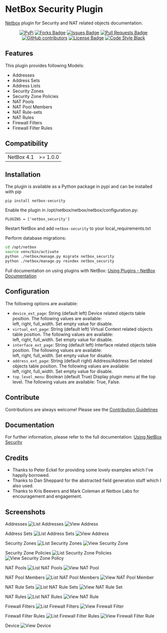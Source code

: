 # NetBox Security Plugin
[Netbox](https://github.com/netbox-community/netbox) plugin for Security and NAT related objects documentation.

<div align="center">
<a href="https://pypi.org/project/netbox-security/"><img src="https://img.shields.io/pypi/v/netbox-security" alt="PyPi"/></a>
<a href="https://github.com/andy-shady-org/netbox-security/network/members"><img src="https://img.shields.io/github/forks/andy-shady-org/netbox-security?style=flat" alt="Forks Badge"/></a>
<a href="https://github.com/andy-shady-org/netbox-security/issues"><img src="https://img.shields.io/github/issues/andy-shady-org/netbox-security" alt="Issues Badge"/></a>
<a href="https://github.com/andy-shady-org/netbox-security/pulls"><img src="https://img.shields.io/github/issues-pr/andy-shady-org/netbox-security" alt="Pull Requests Badge"/></a>
<a href="https://github.com/andy-shady-org/netbox-security/graphs/contributors"><img alt="GitHub contributors" src="https://img.shields.io/github/contributors/andy-shady-org/netbox-security?color=2b9348"></a>
<a href="https://github.com/andy-shady-org/netbox-security/blob/master/LICENSE"><img src="https://img.shields.io/github/license/andy-shady-org/netbox-security?color=2b9348" alt="License Badge"/></a>
<a href="https://github.com/psf/black"><img src="https://img.shields.io/badge/code%20style-black-000000.svg" alt="Code Style Black"/></a>
</div>


## Features
This plugin provides following Models:
* Addresses
* Address Sets
* Address Lists
* Security Zones
* Security Zone Policies
* NAT Pools
* NAT Pool Members
* NAT Rule-sets
* NAT Rules
* Firewall Filters
* Firewall Filter Rules

## Compatibility

|            |           |
|------------|-----------|
| NetBox 4.1 | \>= 1.0.0 |

## Installation

The plugin is available as a Python package in pypi and can be installed with pip  

```
pip install netbox-security
```
Enable the plugin in /opt/netbox/netbox/netbox/configuration.py:
```
PLUGINS = ['netbox_security']
```
Restart NetBox and add `netbox-security` to your local_requirements.txt

Perform database migrations:
```bash
cd /opt/netbox
source venv/bin/activate
python ./netbox/manage.py migrate netbox_security
python ./netbox/manage.py reindex netbox_security
```

Full documentation on using plugins with NetBox: [Using Plugins - NetBox Documentation](https://netbox.readthedocs.io/en/stable/plugins/)


## Configuration

The following options are available:
* `device_ext_page`: String (default left) Device related objects table position. The following values are available:  
left, right, full_width. Set empty value for disable.
* `virtual_ext_page`: String (default left) Virtual Context related objects table position. The following values are available:  
left, right, full_width. Set empty value for disable.
* `interface_ext_page`: String (default left) Interface related objects table position. The following values are available:  
left, right, full_width. Set empty value for disable.
* `address_ext_page`: String (default right) Address/Address Set related objects table position. The following values are available:  
left, right, full_width. Set empty value for disable.
* `top_level_menu`: Boolean (default True) Display plugin menu at the top level. The following values are available: True, False.


## Contribute

Contributions are always welcome! Please see the [Contribution Guidelines](CONTRIBUTING.md)


## Documentation

For further information, please refer to the full documentation: [Using NetBox Security](docs/using_netbox_security.md)


## Credits

- Thanks to Peter Eckel for providing some lovely examples which I've happily borrowed.
- Thanks to Dan Sheppard for the abstracted field generation stuff which I also used.
- Thanks to Kris Beevers and Mark Coleman at Netbox Labs for encouragement and engagement.


## Screenshots
Addresses
![List Addresses](docs/img/address_list.png)
![View Address](docs/img/address.png)

Address Sets
![List Address Sets](docs/img/address_set_list.png)
![View Address](docs/img/address_set.png)

Security Zones
![List Security Zones](docs/img/security_zone_list.png)
![View Security Zone](docs/img/security_zone.png)

Security Zone Policies
![List Security Zone Policies](docs/img/policies_list.png)
![View Security Zone Policy](docs/img/policy.png)

NAT Pools
![List NAT Pools](docs/img/nat-pool-list.png)
![View NAT Pool](docs/img/nat-pool.png)

NAT Pool Members
![List NAT Pool Members](docs/img/members.png)
![View NAT Pool Member](docs/img/nat-pool-member.png)

NAT Rule Sets
![List NAT Rule Sets](docs/img/nat-rule-set-list.png)
![View NAT Rule Set](docs/img/nat-rule-set.png)

NAT Rules
![List NAT Rules](docs/img/nat-rule-list.png)
![View NAT Rule](docs/img/nat-rule.png)

Firewall Filters
![List Firewall Filters](docs/img/firewall-filter-list.png)
![View Firewall Filter](docs/img/firewall-filter.png)

Firewall Filter Rules
![List Firewall Filter Rules](docs/img/firewall-rule-list.png)
![View Firewall Filter Rule](docs/img/firewall-rule.png)

Device
![View Device](docs/img/device.png)
